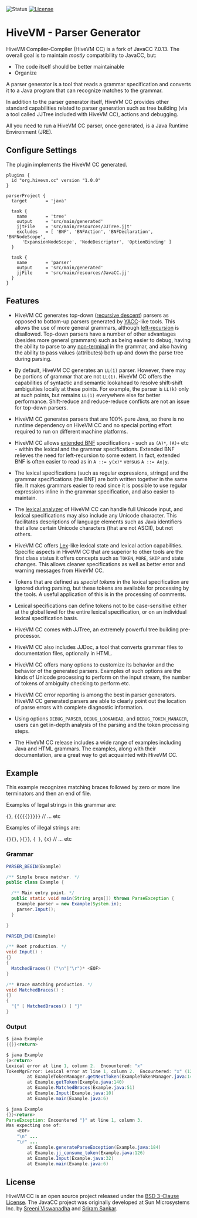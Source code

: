 ![Status](https://img.shields.io/github/actions/workflow/status/hivevm/cc/main.yml?label=Build)
[![License](https://img.shields.io/badge/License-BSD%203%20Clause-green.svg)](https://opensource.org/license/bsd-3-clause)

# HiveVM - Parser Generator

HiveVM Compiler-Compiler (HiveVM CC) is a fork of JavaCC 7.0.13.
The overall goal is to maintain *mostly* compatibility to JavaCC, but:
* The code itself should be better maintainable
* Organize 

A parser generator is a tool that reads a grammar specification and converts it to a Java program that can recognize matches to the grammar.

In addition to the parser generator itself, HiveVM CC provides other standard capabilities related to parser generation such as tree building (via a tool called JJTree included with HiveVM CC), actions and debugging.

All you need to run a HiveVM CC parser, once generated, is a Java Runtime Environment (JRE).


## Configure Settings

The plugin implements the HiveVM CC generated.

~~~
plugins {
  id "org.hivevm.cc" version "1.0.0"
}

parserProject {
  target       = 'java'

  task {
    name       = 'tree'
    output     = 'src/main/generated'
    jjtFile    = 'src/main/resources/JJTree.jjt'
    excludes   = [ 'BNF', 'BNFAction', 'BNFDeclaration', 'BNFNodeScope',
      'ExpansionNodeScope', 'NodeDescriptor', 'OptionBinding' ]
  }

  task {
    name       = 'parser'
    output     = 'src/main/generated'
    jjFile     = 'src/main/resources/JavaCC.jj'
  }
}
~~~


## Features

* HiveVM CC generates top-down ([recursive descent](https://en.wikipedia.org/wiki/Recursive_descent_parser)) parsers as opposed to bottom-up parsers generated by [YACC](https://en.wikipedia.org/wiki/Yacc)-like tools. This allows the use of more general grammars, although [left-recursion](https://en.wikipedia.org/wiki/Left_recursion) is disallowed. Top-down parsers have a number of other advantages (besides more general grammars) such as being easier to debug, having the ability to parse to any [non-terminal](https://en.wikipedia.org/wiki/Terminal_and_nonterminal_symbols) in the grammar, and also having the ability to pass values (attributes) both up and down the parse tree during parsing.

* By default, HiveVM CC generates an `LL(1)` parser. However, there may be portions of grammar that are not `LL(1)`. HiveVM CC offers the capabilities of syntactic and semantic lookahead to resolve shift-shift ambiguities locally at these points. For example, the parser is `LL(k)` only at such points, but remains `LL(1)` everywhere else for better performance. Shift-reduce and reduce-reduce conflicts are not an issue for top-down parsers.

* HiveVM CC generates parsers that are 100% pure Java, so there is no runtime dependency on HiveVM CC and no special porting effort required to run on different machine platforms.

* HiveVM CC allows [extended BNF](https://en.wikipedia.org/wiki/Extended_Backus%E2%80%93Naur_form) specifications - such as `(A)*`, `(A)+` etc - within the lexical and the grammar specifications. Extended BNF relieves the need for left-recursion to some extent. In fact, extended BNF is often easier to read as in `A ::= y(x)*` versus `A ::= Ax|y`.

* The lexical specifications (such as regular expressions, strings) and the grammar specifications (the BNF) are both written together in the same file. It makes grammars easier to read since it is possible to use regular expressions inline in the grammar specification, and also easier to maintain.

* The [lexical analyzer](https://en.wikipedia.org/wiki/Lexical_analysis) of HiveVM CC can handle full Unicode input, and lexical specifications may also include any Unicode character. This facilitates descriptions of language elements such as Java identifiers that allow certain Unicode characters (that are not ASCII), but not others.

* HiveVM CC offers [Lex](https://en.wikipedia.org/wiki/Lex_(software))-like lexical state and lexical action capabilities. Specific aspects in HiveVM CC that are superior to other tools are the first class status it offers concepts such as `TOKEN`, `MORE`, `SKIP` and state changes. This allows cleaner specifications as well as better error and warning messages from HiveVM CC.

* Tokens that are defined as *special tokens* in the lexical specification are ignored during parsing, but these tokens are available for processing by the tools. A useful application of this is in the processing of comments.

* Lexical specifications can define tokens not to be case-sensitive either at the global level for the entire lexical specification, or on an individual lexical specification basis.

* HiveVM CC comes with JJTree, an extremely powerful tree building pre-processor.

* HiveVM CC also includes JJDoc, a tool that converts grammar files to documentation files, optionally in HTML.

* HiveVM CC offers many options to customize its behavior and the behavior of the generated parsers. Examples of such options are the kinds of Unicode processing to perform on the input stream, the number of tokens of ambiguity checking to perform etc.

* HiveVM CC error reporting is among the best in parser generators. HiveVM CC generated parsers are able to clearly point out the location of parse errors with complete diagnostic information.

* Using options `DEBUG_PARSER`, `DEBUG_LOOKAHEAD`, and `DEBUG_TOKEN_MANAGER`, users can get in-depth analysis of the parsing and the token processing steps.

* The HiveVM CC release includes a wide range of examples including Java and HTML grammars. The examples, along with their documentation, are a great way to get acquainted with HiveVM CC.


## Example

This example recognizes matching braces followed by zero or more line terminators and then an end of file.

Examples of legal strings in this grammar are:

`{}`, `{{{{{}}}}}` // ... etc

Examples of illegal strings are:

`{}{}`, `}{}}`, `{ }`, `{x}` // ... etc

### Grammar
```java
PARSER_BEGIN(Example)

/** Simple brace matcher. */
public class Example {

  /** Main entry point. */
  public static void main(String args[]) throws ParseException {
    Example parser = new Example(System.in);
    parser.Input();
  }

}

PARSER_END(Example)

/** Root production. */
void Input() :
{}
{
  MatchedBraces() ("\n"|"\r")* <EOF>
}

/** Brace matching production. */
void MatchedBraces() :
{}
{
  "{" [ MatchedBraces() ] "}"
}
```

### Output
```java
$ java Example
{{}}<return>
```

```java
$ java Example
{x<return>
Lexical error at line 1, column 2.  Encountered: "x"
TokenMgrError: Lexical error at line 1, column 2.  Encountered: "x" (120), after : ""
        at ExampleTokenManager.getNextToken(ExampleTokenManager.java:146)
        at Example.getToken(Example.java:140)
        at Example.MatchedBraces(Example.java:51)
        at Example.Input(Example.java:10)
        at Example.main(Example.java:6)
```

```java
$ java Example
{}}<return>
ParseException: Encountered "}" at line 1, column 3.
Was expecting one of:
    <EOF>
    "\n" ...
    "\r" ...
        at Example.generateParseException(Example.java:184)
        at Example.jj_consume_token(Example.java:126)
        at Example.Input(Example.java:32)
        at Example.main(Example.java:6)
```

## License

HiveVM CC is an open source project released under the [BSD 3-Clause License](LICENSE). The JavaCC project was originally developed at Sun Microsystems Inc. by [Sreeni Viswanadha](https://github.com/kaikalur) and [Sriram Sankar](https://twitter.com/sankarsearch).

